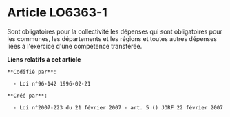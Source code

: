 # Article LO6363-1

Sont obligatoires pour la collectivité les dépenses qui sont obligatoires pour les communes, les départements et les régions
et toutes autres dépenses liées à l'exercice d'une compétence transférée.

**Liens relatifs à cet article**

	**Codifié par**:

	  - Loi n°96-142 1996-02-21

	**Créé par**:

	  - Loi n°2007-223 du 21 février 2007 - art. 5 () JORF 22 février 2007
